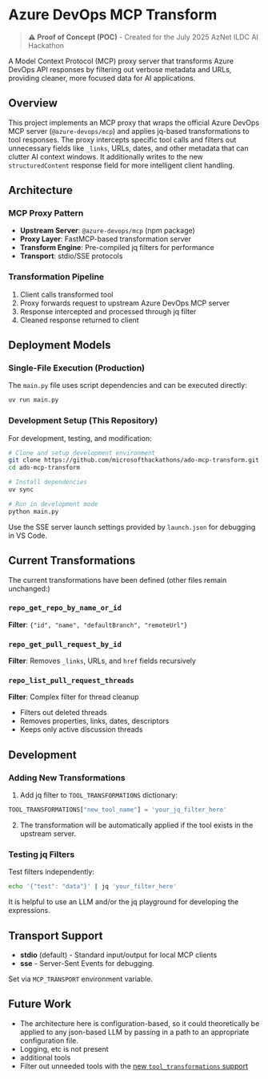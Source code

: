 # Azure DevOps MCP Transform

> **⚠️ Proof of Concept (POC)** - Created for the July 2025 AzNet ILDC AI Hackathon

A Model Context Protocol (MCP) proxy server that transforms Azure DevOps API responses by filtering out verbose metadata and URLs, providing cleaner, more focused data for AI applications.

## Overview

This project implements an MCP proxy that wraps the official Azure DevOps MCP server (`@azure-devops/mcp`) and applies jq-based transformations to tool responses. The proxy intercepts specific tool calls and filters out unnecessary fields like `_links`, URLs, dates, and other metadata that can clutter AI context windows. It additionally writes to the new `structuredContent` response field for more intelligent client handling.

## Architecture

### MCP Proxy Pattern
- **Upstream Server**: `@azure-devops/mcp` (npm package)
- **Proxy Layer**: FastMCP-based transformation server
- **Transform Engine**: Pre-compiled jq filters for performance
- **Transport**: stdio/SSE protocols

### Transformation Pipeline
1. Client calls transformed tool
2. Proxy forwards request to upstream Azure DevOps MCP server
3. Response intercepted and processed through jq filter
4. Cleaned response returned to client

## Deployment Models

### Single-File Execution (Production)
The `main.py` file uses script dependencies and can be executed directly:

```bash
uv run main.py
```

### Development Setup (This Repository)
For development, testing, and modification:

```bash
# Clone and setup development environment
git clone https://github.com/microsofthackathons/ado-mcp-transform.git
cd ado-mcp-transform

# Install dependencies
uv sync

# Run in development mode
python main.py
```

Use the SSE server launch settings provided by `launch.json` for debugging in VS Code.

## Current Transformations

The current transformations have been defined (other files remain unchanged:)

### `repo_get_repo_by_name_or_id`
**Filter**: `{"id", "name", "defaultBranch", "remoteUrl"}`

### `repo_get_pull_request_by_id`
**Filter**: Removes `_links`, URLs, and `href` fields recursively

### `repo_list_pull_request_threads`
**Filter**: Complex filter for thread cleanup
- Filters out deleted threads
- Removes properties, links, dates, descriptors
- Keeps only active discussion threads

## Development

### Adding New Transformations
1. Add jq filter to `TOOL_TRANSFORMATIONS` dictionary:
```python
TOOL_TRANSFORMATIONS["new_tool_name"] = 'your_jq_filter_here'
```

2. The transformation will be automatically applied if the tool exists in the upstream server.

### Testing jq Filters
Test filters independently:
```bash
echo '{"test": "data"}' | jq 'your_filter_here'
```

It is helpful to use an LLM and/or the jq playground for developing the expressions.

## Transport Support

- **stdio** (default) - Standard input/output for local MCP clients
- **sse** - Server-Sent Events for debugging.

Set via `MCP_TRANSPORT` environment variable.

## Future Work

- The architecture here is configuration-based, so it could theoretically be applied to any json-based LLM by passing in a path to an appropriate configuration file.
- Logging, etc is not present
- additional tools
- Filter out unneeded tools with the [new `tool_transformations` support](https://github.com/jlowin/fastmcp/pull/1132/)